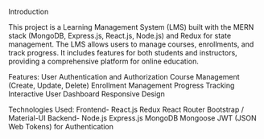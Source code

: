 Introduction

This project is a Learning Management System (LMS) built with the MERN stack (MongoDB, Express.js, React.js, Node.js) and Redux for state management. The LMS allows users to manage courses, enrollments, and track progress. It includes features for both students and instructors, providing a comprehensive platform for online education.

Features:
User Authentication and Authorization
Course Management (Create, Update, Delete)
Enrollment Management
Progress Tracking
Interactive User Dashboard
Responsive Design

Technologies Used:
Frontend-
React.js
Redux
React Router
Bootstrap / Material-UI
Backend-
Node.js
Express.js
MongoDB
Mongoose
JWT (JSON Web Tokens) for Authentication

